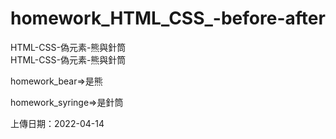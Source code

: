 # homework_HTML_CSS_-before-after
HTML-CSS-偽元素-熊與針筒  
HTML-CSS-偽元素-熊與針筒

homework_bear=>是熊  

homework_syringe=>是針筒  

上傳日期：2022-04-14  
